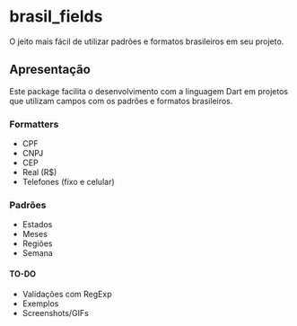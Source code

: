# brasil_fields

O jeito mais fácil de utilizar padrões e formatos brasileiros em seu projeto.

## Apresentação

Este package facilita o desenvolvimento com a linguagem Dart em projetos que 
utilizam campos com os padrões e formatos brasileiros.

### Formatters 

- CPF  
- CNPJ  
- CEP  
- Real (R$)
- Telefones (fixo e celular)

### Padrões 
- Estados  
- Meses
- Regiões
- Semana

#### TO-DO
- Validações com RegExp
- Exemplos
- Screenshots/GIFs
